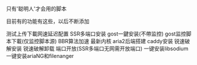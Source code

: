 只有'聪明人'才会用的脚本

目前有的功能有这些，以后不断添加

测试上传下載网速延迟配置 
SSR多端口安装 
gost一鍵安装(不帶监控)
gost监控脚本下載(仅监控脚本源) 
BBR算法加速 最新内核
aria2后端搭建 
caddy安装
锐速破解安装
锐速破解卸载
端口开放(SSR多端口无网需开放端口)
一键安装libsodium
一键安装ariaNG和filenanger
